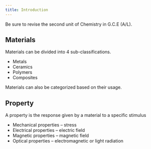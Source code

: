 ```yaml
---
title: Introduction
---
```


Be sure to revise the second unit of Chemistry in G.C.E (A/L).

## Materials

Materials can be divided into 4 sub-classifications.
- Metals
- Ceramics
- Polymers
- Composites

Materials can also be categorized based on their usage.

## Property

A property is the response given by a material to a specific stimulus
- Mechanical properties – stress
- Electrical properties – electric field
- Magnetic properties – magnetic field
- Optical properties – electromagnetic
or light radiation
